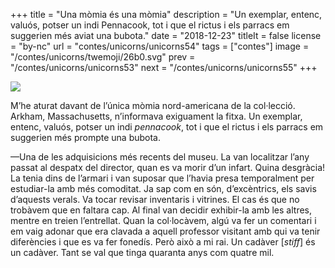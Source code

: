 +++
title = "Una mòmia és una mòmia"
description = "Un exemplar, entenc, valuós, potser un indi Pennacook, tot i que el rictus i els parracs em suggerien més aviat una bubota."
date = "2018-12-23"
titleIt = false
license = "by-nc"
url = "contes/unicorns/unicorns54"
tags = ["contes"]
image = "/contes/unicorns/twemoji/26b0.svg"
prev = "/contes/unicorns/unicorns53"
next = "/contes/unicorns/unicorns55"
+++

<img class="emoji" src="/contes/unicorns/twemoji/26b0.svg" />

M’he aturat davant de l’única mòmia nord-americana de la col·lecció. Arkham, Massachusetts, n’informava exiguament la fitxa. Un exemplar, entenc, valuós, potser un indi *pennacook*, tot i que el rictus i els parracs em suggerien més prompte una bubota.

—Una de les adquisicions més recents del museu. La van localitzar l’any passat al despatx del director, quan es va morir d’un infart. Quina desgràcia! La tenia dins de l’armari i van suposar que l’havia presa temporalment per estudiar-la amb més comoditat. Ja sap com en són, d’excèntrics, els savis d’aquests verals. Va tocar revisar inventaris i vitrines. El cas és que no trobàvem que en faltara cap. Al final van decidir exhibir-la amb les altres, mentre en treien l’entrellat. Quan la col·locàvem, algú va fer un comentari i em vaig adonar que era clavada a aquell professor visitant amb qui va tenir diferències i que es va fer fonedís. Però això a mi rai. Un cadàver [*stiff*] és un cadàver. Tant se val que tinga quaranta anys com quatre mil.

